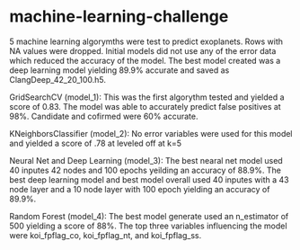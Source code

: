 # machine-learning-challenge
 
5 machine learning algorymths were test to predict exoplanets.  Rows with NA values were dropped.  Initial models did not use any of the error data which reduced the accuracy of the model.  The best model created was a deep learning model yielding 89.9% accurate and saved as ClangDeep_42_20_100.h5.  

GridSearchCV (model_1):
This was the first algorythm tested and yielded a score of 0.83.  The model was able to accurately predict false positives at 98%.  Candidate and cofirmed were 60% accurate.

KNeighborsClassifier (model_2):
No error variables were used for this model and yielded a score of .78 at leveled off at k=5

Neural Net and Deep Learning (model_3):
The best nearal net model used 40 inputes 42 nodes and 100 epochs yeilding an accuracy of 88.9%.  The best deep learning model and best model overall used 40 inputes with a 43 node layer and a 10 node layer with 100 epoch yielding an accuracy of 89.9%.

Random Forest (model_4):
The best model generate used an n_estimator of 500 yielding a score of 88%.  The top three variables influencing the model were koi_fpflag_co, koi_fpflag_nt, and koi_fpflag_ss.


